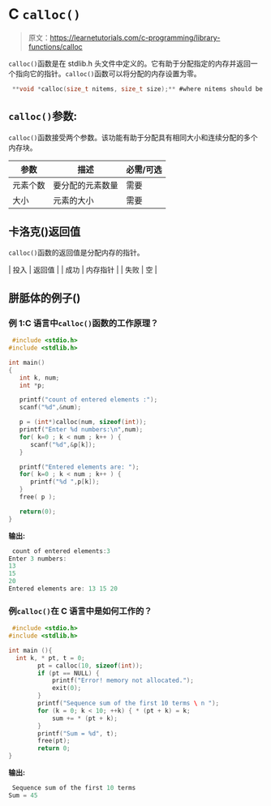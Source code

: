 # C `calloc()`

> 原文：<https://learnetutorials.com/c-programming/library-functions/calloc>

`calloc()`函数是在 stdlib.h 头文件中定义的。它有助于分配指定的内存并返回一个指向它的指针。`calloc()`函数可以将分配的内存设置为零。

```c
 **void *calloc(size_t nitems, size_t size);** #where nitems should be a integer 

```

## `calloc()`参数:

`calloc()`函数接受两个参数。该功能有助于分配具有相同大小和连续分配的多个内存块。

| 参数 | 描述 | 必需/可选 |
| --- | --- | --- |
| 元素个数 | 要分配的元素数量 | 需要 |
| 大小 | 元素的大小 | 需要 |

## 卡洛克()返回值

`calloc()`函数的返回值是分配内存的指针。

| 投入 | 返回值 |
| 成功 | 内存指针 |
| 失败 | 空 |

## 胼胝体的例子()

### 例 1:C 语言中`calloc()`函数的工作原理？

```c
 #include <stdio.h>
#include <stdlib.h>

int main()
{
   int k, num;
   int *p;

   printf("count of entered elements :");
   scanf("%d",&num);

   p = (int*)calloc(num, sizeof(int));
   printf("Enter %d numbers:\n",num);
   for( k=0 ; k < num ; k++ ) {
      scanf("%d",&p[k]);
   }

   printf("Entered elements are: ");
   for( k=0 ; k < num ; k++ ) {
      printf("%d ",p[k]);
   }
   free( p );

   return(0);
} 

```

**输出:**

```c
 count of entered elements:3
Enter 3 numbers:
13
15
20
Entered elements are: 13 15 20 
```

### 例`calloc()`在 C 语言中是如何工作的？

```c
 #include <stdio.h>
#include <stdlib.h>

int main (){
  int k, * pt, t = 0;
        pt = calloc(10, sizeof(int));
        if (pt == NULL) {
            printf("Error! memory not allocated.");
            exit(0);
        }
        printf("Sequence sum of the first 10 terms \ n ");
        for (k = 0; k < 10; ++k) { * (pt + k) = k;
            sum += * (pt + k);
        }
        printf("Sum = %d", t);
        free(pt);
        return 0;
} 

```

**输出:**

```c
 Sequence sum of the first 10 terms
Sum = 45 
```